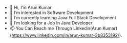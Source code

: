 - 👋 Hi, I’m Arun Kumar
- 👀 I’m interested in Software Development
- 🌱 I’m currently learning Java Full Stack Development
- 💞️ I’m looking for a Job in Java Developer 
- 📫 You Can Reach me Through Linkedin(Arun Kumar)(https://www.linkedin.com/in/arun-kumar-3b8353192/).

<!---
arunsak04/arunsak04 is a ✨ special ✨ repository because its `README.md` (this file) appears on your GitHub profile.
You can click the Preview link to take a look at your changes.
--->
